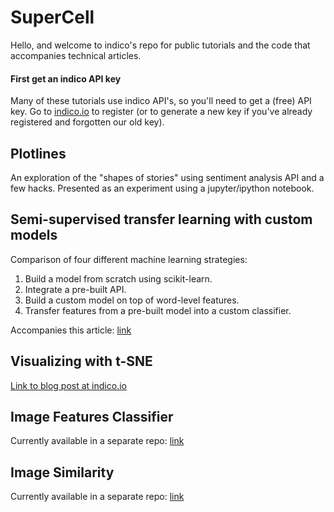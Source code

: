 # SuperCell
Hello, and welcome to indico's repo for public tutorials and the code that accompanies technical articles.

#### First get an indico API key
Many of these tutorials use indico API's, so you'll need to get a (free) API key. Go to [indico.io](https://indico.io) to register (or to generate a new key if you've already registered and forgotten our old key).

## Plotlines
An exploration of the "shapes of stories" using sentiment analysis API and a few hacks. Presented as an experiment using a jupyter/ipython notebook.

## Semi-supervised transfer learning with custom models
Comparison of four different machine learning strategies:
   1. Build a model from scratch using scikit-learn.
   2. Integrate a pre-built API.
   3. Build a custom model on top of word-level features.
   4. Transfer features from a pre-built model into a custom classifier.

Accompanies this article: [link](link)

## Visualizing with t-SNE
[Link to blog post at indico.io](https://indico.io/blog/visualizing-with-t-sne/)

## Image Features Classifier
Currently available in a separate repo: [link](https://github.com/IndicoDataSolutions/ImageFeaturesClassifier)

## Image Similarity
Currently available in a separate repo: [link](https://github.com/IndicoDataSolutions/ImageSimilarity)
